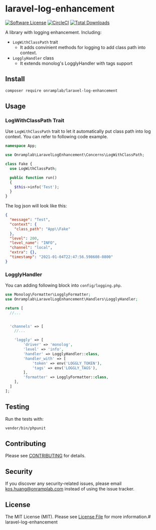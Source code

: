 # laravel-log-enhancement

[![Software License](https://img.shields.io/badge/license-MIT-brightgreen.svg?style=flat-square)](LICENSE.md)
[![CircleCI](https://circleci.com/gh/OnrampLab/laravel-log-enhancement.svg?style=shield)](https://circleci.com/gh/OnrampLab/laravel-log-enhancement)
[![Total Downloads](https://img.shields.io/packagist/dt/onramplab/laravel-log-enhancement.svg?style=flat-square)](https://packagist.org/packages/onramplab/laravel-log-enhancement)

A library with logging enhancement. Including:

- `LogWithClassPath` trait
  - It adds convinient methods for logging to add class path into context.
- `LogglyHandler` class
  - It extends monolog's LogglyHandler with tags support

## Install

```bash
composer require onramplab/laravel-log-enhancement
```

## Usage

### LogWithClassPath Trait

Use `LogWithClassPath` trait to let it automatically put class path into log context. You can refer to following code example.

```php
namespace App;

use Onramplab\LaravelLogEnhancement\Concerns\LogWithClassPath;

class Fake {
  use LogWithClassPath;

  public function run()
  {
    $this->info('Test');
  }
}
```

The log json will look like this:

```json
{
  "message": "Test",
  "context": {
    "class_path": "App\\Fake"
  },
  "level": 200,
  "level_name": "INFO",
  "channel": "local",
  "extra": {},
  "timestamp": "2021-01-04T22:47:56.598608-0800"
}
```

### LogglyHandler

You can adding following block into `config/logging.php`.

```php
use Monolog\Formatter\LogglyFormatter;
use Onramplab\LaravelLogEnhancement\Handlers\LogglyHandler;

return [
  //...


  'channels' => [
    //...

    'loggly' => [
        'driver' => 'monolog',
        'level' => 'info',
        'handler' => LogglyHandler::class,
        'handler_with' => [
            'token' => env('LOGGLY_TOKEN'),
            'tags' => env('LOGGLY_TAGS'),
        ],
        'formatter' => LogglyFormatter::class,
    ],
  ]
];

```

## Testing

Run the tests with:

```bash
vendor/bin/phpunit
```

## Contributing

Please see [CONTRIBUTING](CONTRIBUTING.md) for details.

## Security

If you discover any security-related issues, please email kos.huang@onramplab.com instead of using the issue tracker.

## License

The MIT License (MIT). Please see [License File](/LICENSE.md) for more information.# laravel-log-enhancement
